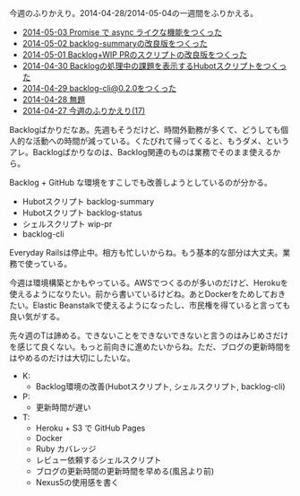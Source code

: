 今週のふりかえり。2014-04-28/2014-05-04の一週間をふりかえる。

- [2014-05-03 Promise で async ライクな機能をつくった](http://blog.bouzuya.net/2014/05/03/diary/)
- [2014-05-02 backlog-summaryの改良版をつくった](http://blog.bouzuya.net/2014/05/02/diary/)
- [2014-05-01 Backlog+WIP PRのスクリプトの改良版をつくった](http://blog.bouzuya.net/2014/05/01/diary/)
- [2014-04-30 Backlogの処理中の課題を表示するHubotスクリプトをつくった](http://blog.bouzuya.net/2014/04/30/diary/)
- [2014-04-29 backlog-cli@0.2.0をつくった](http://blog.bouzuya.net/2014/04/29/diary/)
- [2014-04-28 無題](http://blog.bouzuya.net/2014/04/28/diary/)
- [2014-04-27 今週のふりかえり(17)](http://blog.bouzuya.net/2014/04/27/diary/)

Backlogばかりだなあ。先週もそうだけど、時間外勤務が多くて、どうしても個人的な活動への時間が減っている。くたびれて帰ってくると、もうダメ、というアレ。Backlogばかりなのは、Backlog関連のものは業務でそのまま使えるから。

Backlog + GitHub な環境をすこしでも改善しようとしているのが分かる。

- Hubotスクリプト backlog-summary
- Hubotスクリプト backlog-status
- シェルスクリプト wip-pr
- backlog-cli

Everyday Railsは停止中。相方も忙しいからね。もう基本的な部分は大丈夫。業務で使っている。

今週は環境構築とかもやっている。AWSでつくるのが多いのだけど、Herokuを使えるようになりたい。前から書いているけどね。あとDockerをためしておきたい。Elastic Beanstalkで使えるようになったし、市民権を得ていると言っても良い気がする。

先々週のTは諦める。できないことをできないできないと言うのはみじめさだけを感じて良くない。もっと前向きに進めたいからね。ただ、ブログの更新時間をはやめるのだけは大切にしたいな。

- K:
  - Backlog環境の改善(Hubotスクリプト, シェルスクリプト, backlog-cli)
- P:
  - 更新時間が遅い
- T:
  - Heroku + S3 で GitHub Pages 
  - Docker
  - Ruby カバレッジ
  - レビュー依頼するシェルスクリプト
  - ブログの更新時間の更新時間を早める(風呂より前)
  - Nexus5の使用感を書く

